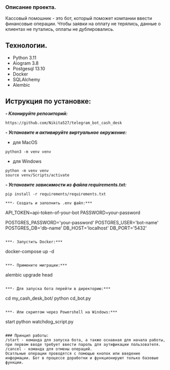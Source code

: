 ### Описание проекта.
Кассовый помошник - это бот, который поможет компании ввести финансовые операции. Чтобы заявки на оплату не терялись, данные о клиентах не путались, оплаты не дублировались.

## Технологии.

- Python 3.11
- Aiogram 3.8
- Postgesql 13.10
- Docker
- SQLAlchemy
- Alembic

## Иструкция по установке:

***- Клонируйте репозиторий:***
```
https://github.com/Nikita527/telegram_bot_cash_desk
```
***- Установите и активируйте виртуальное окружение:***
- для MacOS
```
python3 -m venv venv
```
- для Windows
```
python -m venv venv
source venv/Scripts/activate
```

***- Установите зависимости из файла requirements.txt:***
```
pip install -r requirements/requirements.txt

***- Создать и заполнить .env файл:***
```
API_TOKEN=api-token-of-your-bot
PASSWORD=your-password

POSTGRES_PASSWORD='your-password'
POSTGRES_USER='bot-name'
POSTGRES_DB='db-name'
DB_HOST='localhost'
DB_PORT='5432'
```

***- Запустить Docker:***
```
docker-compose up -d
```

***- Примените миграции:***
```
alembic upgrade head
```

***- Для запуска бота перейти в директорию:***
```
cd my_cash_desk_bot/
python cd_bot.py
```

***- Или скриптом через Powershell на Windows:***
```
start python watchdog_script.py
```

### Принцип работы:
/start - команда для запуска бота, а также оснавная для начала работы, при первом вводе требует ввести пароль для аутификации пользователя.
/cancel - команда для отмены операций.
Осатльные операции проводятся с помощью кнопок или введение информации. Бот в процессе доработки и функционируют только базовые функции.
